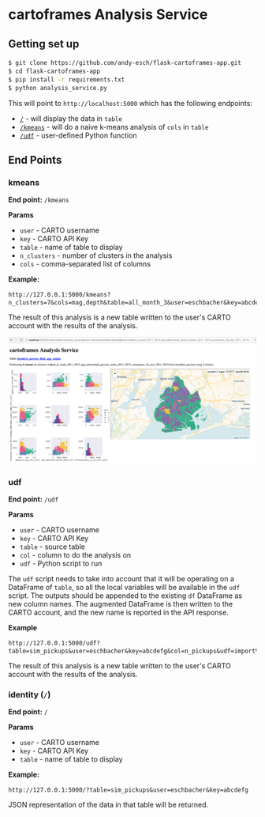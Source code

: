 # cartoframes Analysis Service

## Getting set up

```bash
$ git clone https://github.com/andy-esch/flask-cartoframes-app.git
$ cd flask-cartoframes-app
$ pip install -r requirements.txt
$ python analysis_service.py
```

This will point to `http://localhost:5000` which has the following endpoints:

* [`/`](#identity-) - will display the data in `table`
* [`/kmeans`](#kmeans) - will do a naive k-means analysis of `cols` in `table`
* [`/udf`](#udf) - user-defined Python function

## End Points

### kmeans

**End point:** `/kmeans`

**Params**

* `user` - CARTO username
* `key` - CARTO API Key
* `table` - name of table to display
* `n_clusters` - number of clusters in the analysis
* `cols` - comma-separated list of columns

**Example:**

```
http://127.0.0.1:5000/kmeans?n_clusters=7&cols=mag,depth&table=all_month_3&user=eschbacher&key=abcdefg
```

The result of this analysis is a new table written to the user's CARTO account with the results of the analysis.

![k-means output](img/kmeans-output.png)

### udf 

**End point:** `/udf`

**Params**

* `user` - CARTO username
* `key` - CARTO API Key
* `table` - source table
* `col` - column to do the analysis on
* `udf` - Python script to run

The `udf` script needs to take into account that it will be operating on a DataFrame of `table`, so all the local variables will be available in the `udf` script. The outputs should be appended to the existing `df` DataFrame as new column names. The augmented DataFrame is then written to the CARTO account, and the new name is reported in the API response.

**Example**

```
http://127.0.0.1:5000/udf?table=sim_pickups&user=eschbacher&key=abcdefg&col=n_pickups&udf=import%20numpy%20as%20np;%20np.random.seed();%20mean_val%20=%20df[col];%20df[%27sim_col%27]%20=%20np.random.poisson(mean_val,%20len(df))
```

The result of this analysis is a new table written to the user's CARTO account with the results of the analysis.
### identity (`/`)

**End point:** `/`

**Params**

* `user` - CARTO username
* `key` - CARTO API Key
* `table` - name of table to display

**Example:**

```
http://127.0.0.1:5000/?table=sim_pickups&user=eschbacher&key=abcdefg
```

JSON representation of the data in that table will be returned.
